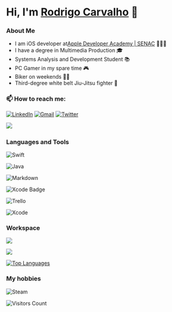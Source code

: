 # Hi, I'm [Rodrigo Carvalho](https://github.com/rodcarvalho/) 👋 

### About Me

- I am iOS developer at[Apple Developer Academy | SENAC](http://developeracademy.sp.senac.br) 👨🏻‍💻
- I have a degree in Multimedia Production 🎓
- Systems Analysis and Development Student 📚
- PC Gamer in  my spare time 🎮
- Biker on weekends 🚴🏻
- Third-degree white belt Jiu-Jitsu fighter 🥋

### 📫 How to reach me:

[![LinkedIn](https://img.shields.io/badge/LinkedIn-0077B5?style=for-the-badge&logo=linkedin&logoColor=white)](https://www.linkedin.com/in/rodrigobcarvalho/)
[![Gmail](https://img.shields.io/badge/Gmail-D14836?style=for-the-badge&logo=gmail&logoColor=white)](barretocarvalho.contato@gmail.com)
[![Twitter](https://img.shields.io/badge/Twitter-1DA1F2?style=for-the-badge&logo=twitter&logoColor=white)](https://twitter.com/carvalhorodz)

<a href="mailto:barretocarvalho.contato@gmail.com?subject=Olá%20Rodrigo%20Carvalho"><img src="https://img.shields.io/badge/Gmail-D14836?style=for-the-badge&logo=gmail&logoColor=white" /></a>&nbsp;&nbsp;&nbsp;&nbsp;


### Languages and Tools 

![Swift](https://img.shields.io/badge/Swift-FA7343?style=for-the-badge&logo=swift&logoColor=white)
<!-- -->
![Java](https://img.shields.io/badge/Java-ED8B00?style=for-the-badge&logo=java&logoColor=white)
<!-- -->
![Markdown](https://img.shields.io/badge/Markdown-000000?style=for-the-badge&logo=markdown&logoColor=white)
<!-- -->
![Xcode Badge](https://img.shields.io/badge/Xcode-007ACC?style=flat-square&logo=Xcode&logoColor=white)
<!-- -->
![Trello](https://img.shields.io/badge/Trello-%23026AA7.svg?style=for-the-badge&logo=Trello&logoColor=white)
<!-- -->
![Xcode](https://img.shields.io/badge/Xcode-007ACC?style=for-the-badge&logo=Xcode&logoColor=white)
<!-- -->
  
### Workspace

![](https://img.shields.io/badge/Apple-MacBook_Pro_2020-999999?style=for-the-badge&logo=apple&logoColor=white)

![](https://github-readme-stats.vercel.app/api?username=rodcarvalho&show_icons=true&theme=dark)


[![Top Languages](https://github-readme-stats.vercel.app/api/top-langs/?username=rodcarvalho&layout=default&theme=dark)](https://github.com/anuraghazra/github-readme-stats)

### My hobbies
![Steam](https://img.shields.io/badge/steam-%23000000.svg?style=for-the-badge&logo=steam&logoColor=white)

![Visitors Count](https://visitor-badge.laobi.icu/badge?page_id=rodcarvalho)

<!--
**rodcarvalho/rodcarvalho** is a ✨ _special_ ✨ repository because its `README.md` (this file) appears on your GitHub profile.

Here are some ideas to get you started:

- 🔭 I’m currently working on ...
- 🌱 I’m currently learning ...
- 👯 I’m looking to collaborate on ...
- 🤔 I’m looking for help with ...
- 💬 Ask me about ...
- 📫 How to reach me: ...
- 😄 Pronouns: ...
- ⚡ Fun fact: ...
-->
